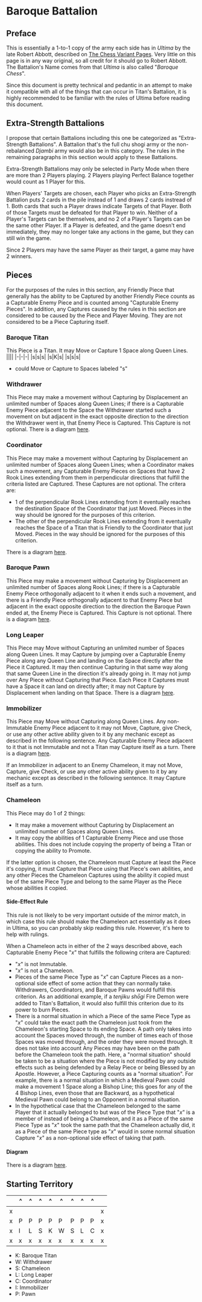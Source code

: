 # Baroque Battalion
## Preface
This is essentially a 1-to-1 copy of the army each side has in _Ultima_ by the late Robert Abbott, described on [The Chess Variant Pages](https://www.chessvariants.com/other.dir/ultima.html). Very little on this page is in any way original, so all credit for it should go to Robert Abbott. The Battalion's Name comes from that _Ultima_ is also called "_Baroque Chess_".

Since this document is pretty technical and pedantic in an attempt to make it compatible with all of the things that can occur in Titan's Battalion, it is highly recommended to be familiar with the rules of Ultima before reading this document.
## Extra-Strength Battalions
I propose that certain Battalions including this one be categorized as "Extra-Strength Battalions". A Battalion that's the full chu shogi army or the non-rebalanced _Djambi_ army would also be in this category. The rules in the remaining paragraphs in this section would apply to these Battalions.

Extra-Strength Battalions may only be selected in Party Mode when there are more than 2 Players playing. 2 Players playing Perfect Balance together would count as 1 Player for this.

When Players' Targets are chosen, each Player who picks an Extra-Strength Battalion puts 2 cards in the pile instead of 1 and draws 2 cards instread of 1. Both cards that such a Player draws indicate Targets of that Player. Both of those Targets must be defeated for that Player to win. Neither of a Player's Targets can be themselves, and no 2 of a Player's Targets can be the same other Player. If a Player is defeated, and the game doesn't end immediately, they may no longer take any actions in the game, but they can still win the game.

Since 2 Players may have the same Player as their target, a game may have 2 winners.
## Pieces
For the purposes of the rules in this section, any Friendly Piece that generally has the ability to be Captured by another Friendly Piece counts as a Capturable Enemy Piece and is counted among "Capturable Enemy Pieces". In addition, any Captures caused by the rules in this section are considered to be caused by the Piece and Player Moving. They are not considered to be a Piece Capturing itself.
### Baroque Titan
This Piece is a Titan. It may Move or Capture 1 Space along Queen Lines.
||||
|-|-|-|
|s|s|s|
|s|K|s|
|s|s|s|
* could Move or Capture to Spaces labeled "s"
### Withdrawer
This Piece may make a movement without Capturing by Displacement an unlimited number of Spaces along Queen Lines; if there is a Capturable Enemy Piece adjacent to the Space the Withdrawer started such a movement on but adjacent in the exact opposite direction to the direction the Withdrawer went in, that Enemy Piece is Captured. This Capture is not optional. There is a diagram [here](https://www.chessvariants.com/other.dir/ultwith.gif).
### Coordinator
This Piece may make a movement without Capturing by Displacement an unlimited number of Spaces along Queen Lines; when a Coordinator makes such a movement, any Capturable Enemy Pieces on Spaces that have 2 Rook Lines extending from them in perpendicular directions that fulfill the criteria listed are Captured. These Captures are not optional. The critera are:
* 1 of the perpendicular Rook Lines extending from it eventually reaches the destination Space of the Coordinator that just Moved. Pieces in the way should be ignored for the purposes of this criterion.
* The other of the perpendicular Rook Lines extending from it eventually reaches the Space of a Titan that is Friendly to the Coordinator that just Moved. Pieces in the way should be ignored for the purposes of this criterion.

There is a diagram [here](https://www.chessvariants.com/other.dir/ultcoor.gif).
### Baroque Pawn
This Piece may make a movement without Capturing by Displacement an unlimited number of Spaces along Rook Lines; if there is a Capturable Enemy Piece orthogonally adjacent to it when it ends such a movement, and there is a Friendly Piece orthogonally adjacent to that Enemy Piece but adjacent in the exact opposite direction to the direction the Baroque Pawn ended at, the Enemy Piece is Captured. This Capture is not optional. There is a diagram [here](https://www.chessvariants.com/other.dir/ultpinch.gif).
### Long Leaper
This Piece may Move without Capturing an unlimited number of Spaces along Queen Lines. It may Capture by jumping over a Capturable Enemy Piece along any Queen Line and landing on the Space directly after the Piece it Captured. It may then continue Capturing in that same way along that same Queen Line in the direction it's already going in. It may not jump over Any Piece without Capturing that Piece. Each Piece it Captures must have a Space it can land on directly after; it may not Capture by Displacement when landing on that Space. There is a diagram [here](https://www.chessvariants.com/other.dir/ultlong.gif).
### Immobilizer
This Piece may Move without Capturing along Queen Lines. Any non-Immutable Enemy Piece adjacent to it may not Move, Capture, give Check, or use any other active ability given to it by any mechanic except as described in the following sentence. Any Capturable Enemy Piece adjacent to it that is not Immutable and not a Titan may Capture itself as a turn. There is a diagram [here](https://www.chessvariants.com/other.dir/ultimm.gif).

If an Immobilizer in adjacent to an Enemy Chameleon, it may not Move, Capture, give Check, or use any other active ability given to it by any mechanic except as described in the following sentence. It may Capture itself as a turn.
### Chameleon
This Piece may do 1 of 2 things:
* It may make a movement without Capturing by Displacement an unlimited number of Spaces along Queen Lines.
* It may copy the abilities of 1 Capturable Enemy Piece and use those abilities. This does not include copying the property of being a Titan or copying the ability to Promote.

If the latter option is chosen, the Chameleon must Capture at least the Piece it's copying, it must Capture that Piece using that Piece's own abilities, and any other Pieces the Chameleon Captures using the ability it copied must be of the same Piece Type and belong to the same Player as the Piece whose abilities it copied.
#### Side-Effect Rule
This rule is not likely to be very important outside of the mirror match, in which case this rule should make the Chameleon act essentially as it does in Ultima, so you can probably skip reading this rule. However, it's here to help with rulings.

When a Chameleon acts in either of the 2 ways described above, each Capturable Enemy Piece "_x_" that fulfills the following critera are Captured:
* "_x_" is not Immutable.
* "_x_" is not a Chameleon.
* Pieces of the same Piece Type as "_x_" can Capture Pieces as a non-optional side effect of some action that they can normally take. Withdrawers, Coordinators, and Baroque Pawns would fulfill this criterion. As an additional example, if a *tenjiku sho&#773;gi* Fire Demon were added to Titan's Battalion, it would also fulfill this criterion due to its power to burn Pieces.
* There is a normal situation in which a Piece of the same Piece Type as "_x_" could take the exact path the Chameleon just took from the Chameleon's starting Space to its ending Space. A path only takes into account the Spaces moved through, the number of times each of those Spaces was moved through, and the order they were moved through. It does not take into account Any Pieces may have been on the path before the Chameleon took the path. Here, a "normal situation" should be taken to be a situation where the Piece is not modified by any outside effects such as being defended by a Relay Piece or being Blessed by an Apostle. However, a Piece Capturing counts as a "normal situation". For example, there is a normal situation in which a Medieval Pawn could make a movement 1 Space along a Bishop Line; this goes for any of the 4 Bishop Lines, even those that are Backward, as a hypothetical Medieval Pawn could belong to an Opponent in a normal situation.
* In the hypothetical case that the Chameleon belonged to the same Player that it actually belonged to but was of the Piece Type that "_x_" is a member of instead of being a Chameleon, and it as a Piece of the same Piece Type as "_x_" took the same path that the Chameleon actually did, it as a Piece of the same Piece type as "_x_" would in some normal situation Capture "_x_" as a non-optional side effect of taking that path.
#### Diagram
There is a diagram [here](https://www.chessvariants.com/other.dir/ultcham.gif).
## Starting Territory
||^|^|^|^|^|^|^|^||
|-|-|-|-|-|-|-|-|-|-|
|x|||||||||x|
|x|P|P|P|P|P|P|P|P|x|
|x|I|L|S|K|W|S|L|C|x|
|x|x|x|x|x|x|x|x|x|x|
* K: Baroque Titan
* W: Withdrawer
* S: Chameleon
* L: Long Leaper
* C: Coordinator
* I: Immobilizer
* P: Pawn
